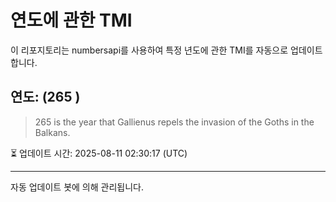 
# 연도에 관한 TMI

이 리포지토리는 numbersapi를 사용하여 특정 년도에 관한 TMI를 자동으로 업데이트합니다.

## 연도: (265 )
> 265 is the year that Gallienus repels the invasion of the Goths in the Balkans.

⏳ 업데이트 시간: 2025-08-11 02:30:17 (UTC)

---
자동 업데이트 봇에 의해 관리됩니다.
